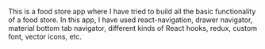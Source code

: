 This is a food store app where I have tried to build all the basic functionality of a food store. In this app, I have used react-navigation, drawer navigator, material bottom tab navigator, different kinds of React hooks, redux, custom font, vector icons, etc.
